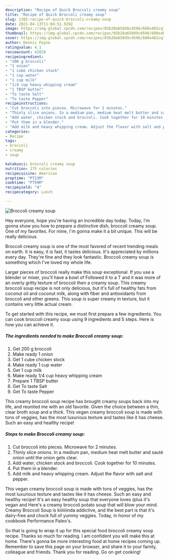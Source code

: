 ```yaml
---
description: "Recipe of Quick Broccoli creamy soup"
title: "Recipe of Quick Broccoli creamy soup"
slug: 1382-recipe-of-quick-broccoli-creamy-soup
date: 2021-04-13T11:04:51.929Z
image: https://img-global.cpcdn.com/recipes/03b20a658d9c4596/680x482cq70/broccoli-creamy-soup-recipe-main-photo.jpg
thumbnail: https://img-global.cpcdn.com/recipes/03b20a658d9c4596/680x482cq70/broccoli-creamy-soup-recipe-main-photo.jpg
cover: https://img-global.cpcdn.com/recipes/03b20a658d9c4596/680x482cq70/broccoli-creamy-soup-recipe-main-photo.jpg
author: Dennis Payne
ratingvalue: 4.1
reviewcount: 42820
recipeingredient:
- "200 g broccoli"
- "1 onion"
- "1 cube chicken stock"
- "1 cup water"
- "1 cup milk"
- "1/4 cup heavy whipping cream"
- "1 TBSP butter"
- "To taste Salt"
- "To taste Pepper"
recipeinstructions:
- "Cut broccoli into pieces. Microwave for 2 minutes."
- "Thinly slice onions. In a medium pan, medium heat melt butter and sauté onion until the onion gets clear."
- "Add water, chicken stock and broccoli. Cook together for 10 minutes."
- "Put them in a blender."
- "Add milk and heavy whipping cream. Adjust the flavor with salt and pepper."
categories:
- Recipe
tags:
- broccoli
- creamy
- soup

katakunci: broccoli creamy soup 
nutrition: 175 calories
recipecuisine: American
preptime: "PT23M"
cooktime: "PT59M"
recipeyield: "4"
recipecategory: Lunch

---
```



![Broccoli creamy soup](https://img-global.cpcdn.com/recipes/03b20a658d9c4596/680x482cq70/broccoli-creamy-soup-recipe-main-photo.jpg)

Hey everyone, hope you're having an incredible day today. Today, I'm gonna show you how to prepare a distinctive dish, broccoli creamy soup. One of my favorites. For mine, I'm gonna make it a bit unique. This will be really delicious.

Broccoli creamy soup is one of the most favored of recent trending meals on earth. It is easy, it is fast, it tastes delicious. It's appreciated by millions every day. They're fine and they look fantastic. Broccoli creamy soup is something which I've loved my whole life.

Larger pieces of broccoli really make this soup exceptional. If you use a blender or mixer, you&#39;ll have a bowl of Followed it to a T and it was more of an overly gritty texture of broccoli then a creamy soup. This creamy broccoli soup recipe is not only delicious, but it&#39;s full of healthy fats from coconut oil and coconut milk, along with fiber and antioxidants from broccoli and other greens. This soup is super creamy in texture, but it contains very little actual cream.


To get started with this recipe, we must first prepare a few ingredients. You can cook broccoli creamy soup using 9 ingredients and 5 steps. Here is how you can achieve it.

<!--inarticleads1-->

##### The ingredients needed to make Broccoli creamy soup:

1. Get 200 g broccoli
1. Make ready 1 onion
1. Get 1 cube chicken stock
1. Make ready 1 cup water
1. Get 1 cup milk
1. Make ready 1/4 cup heavy whipping cream
1. Prepare 1 TBSP butter
1. Get To taste Salt
1. Get To taste Pepper


This creamy broccoli soup recipe has brought creamy soups back into my life, and reunited me with an old favorite. Given the choice between a thin, clear broth soup and a thick. This vegan creamy broccoli soup is made with tons of veggies, has the most luxurious texture and tastes like it has cheese. Such an easy and healthy recipe! 

<!--inarticleads2-->

##### Steps to make Broccoli creamy soup:

1. Cut broccoli into pieces. Microwave for 2 minutes.
1. Thinly slice onions. In a medium pan, medium heat melt butter and sauté onion until the onion gets clear.
1. Add water, chicken stock and broccoli. Cook together for 10 minutes.
1. Put them in a blender.
1. Add milk and heavy whipping cream. Adjust the flavor with salt and pepper.


This vegan creamy broccoli soup is made with tons of veggies, has the most luxurious texture and tastes like it has cheese. Such an easy and healthy recipe! It&#39;s an easy healthy soup that everyone loves (plus it&#39;s vegan and Here&#39;s a creamy broccoli potato soup that will blow your mind. Creamy Broccoli Soup is kiiiiiiinda addictive, and the best part is that it&#39;s dairy-free and chock full of yummy veggies. Today, in honor of my cookbook Performance Paleo&#39;s. 

So that is going to wrap it up for this special food broccoli creamy soup recipe. Thanks so much for reading. I am confident you will make this at home. There's gonna be more interesting food at home recipes coming up. Remember to save this page on your browser, and share it to your family, colleague and friends. Thank you for reading. Go on get cooking!
